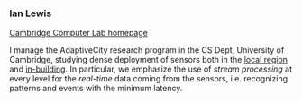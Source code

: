 ### Ian Lewis

[Cambridge Computer Lab homepage](https://www.cl.cam.ac.uk/~ijl20)

I manage the AdaptiveCity research program in the CS Dept, University of Cambridge, studying dense deployment of sensors both
in the [local region](https://github.com/SmartCambridge) and [in-building](https://github.com/AdaptiveCity). In particular, we
emphasize the use of *stream processing* at every level for the *real-time* data coming from the sensors, i.e. recognizing patterns
and events with the minimum latency.

